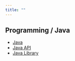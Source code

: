 ```yaml
---
title: ""
---
```


## Programming / Java

- [Java](/pkb/programming/java/java.html)
- [Java API](/pkb/programming/java/java_api.html)
- [Java Library](/pkb/programming/java/java_library.html)
